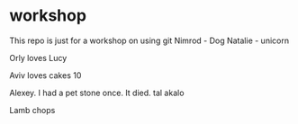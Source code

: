 # workshop
This repo is just for a workshop on using git
Nimrod - Dog
Natalie - unicorn

Orly loves Lucy

Aviv loves cakes 10


Alexey. I had a pet stone once. It died.
tal akalo

Lamb chops
